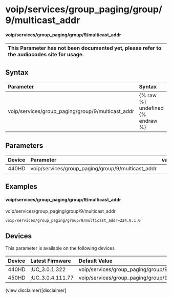 ﻿---
description: voip/services/group_paging/group/9/multicast_addr
search:
    keywords: ['voip','services','group_paging','group','9','multicast_addr']
---

# voip/services/group_paging/group/9/multicast_addr

#### voip/services/group_paging/group/9/multicast_addr


| This Parameter has not been documented yet, please refer to the audiocodes site for usage.  |
| :--- |

## Syntax
| Parameter | Syntax |
| :--- | :--- |
|voip/services/group_paging/group/9/multicast_addr | {% raw %} undefined {% endraw %} |

## Parameters
|Device|Parameter|value|Description|
|:---|:---|:---|:---|
| 440HD | voip/services/group_paging/group/9/multicast_addr |  |  |

## Examples
#### voip/services/group_paging/group/9/multicast_addr

voip/services/group_paging/group/9/multicast_addr

```
voip/services/group_paging/group/9/multicast_addr=224.0.1.0
```

## Devices
This parameter is available on the following devices

| Device | Latest Firmware | Default Value |
|:---|:---|:---|
| 440HD | ;UC_3.0.1.322 | voip/services/group_paging/group/9/multicast_addr=224.0.1.0 
| 450HD | ;UC_3.0.4.111.77 | voip/services/group_paging/group/9/multicast_addr=224.0.1.0 

(view disclaimer)[disclaimer]
